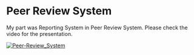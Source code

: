 # Peer Review System
My part was Reporting System in Peer Review System. Please check the video for the presentation.

[![Peer-Review_System](https://user-images.githubusercontent.com/84678151/201984130-cce2fdad-fba9-414d-9cec-e843a41c2a96.png)](https://www.youtube.com/watch?v=ZH4lVy8Qvpo)
